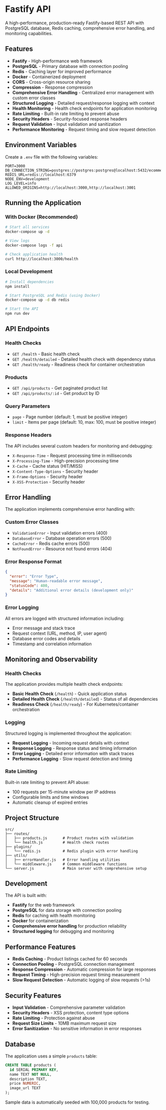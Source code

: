 # Fastify API

A high-performance, production-ready Fastify-based REST API with PostgreSQL database, Redis caching, comprehensive error handling, and monitoring capabilities.

## Features

- **Fastify** - High-performance web framework
- **PostgreSQL** - Primary database with connection pooling
- **Redis** - Caching layer for improved performance
- **Docker** - Containerized deployment
- **CORS** - Cross-origin resource sharing
- **Compression** - Response compression
- **Comprehensive Error Handling** - Centralized error management with custom error classes
- **Structured Logging** - Detailed request/response logging with context
- **Health Monitoring** - Health check endpoints for application monitoring
- **Rate Limiting** - Built-in rate limiting to prevent abuse
- **Security Headers** - Security-focused response headers
- **Request Validation** - Input validation and sanitization
- **Performance Monitoring** - Request timing and slow request detection

## Environment Variables

Create a `.env` file with the following variables:

```env
PORT=3000
DB_CONNECTION_STRING=postgres://postgres:postgres@localhost:5432/ecommerce
REDIS_URL=redis://localhost:6379
NODE_ENV=development
LOG_LEVEL=info
ALLOWED_ORIGINS=http://localhost:3000,http://localhost:3001
```

## Running the Application

### With Docker (Recommended)

```bash
# Start all services
docker-compose up -d

# View logs
docker-compose logs -f api

# Check application health
curl http://localhost:3000/health
```

### Local Development

```bash
# Install dependencies
npm install

# Start PostgreSQL and Redis (using Docker)
docker-compose up -d db redis

# Start the API
npm run dev
```

## API Endpoints

### Health Checks

- `GET /health` - Basic health check
- `GET /health/detailed` - Detailed health check with dependency status
- `GET /health/ready` - Readiness check for container orchestration

### Products

- `GET /api/products` - Get paginated product list
- `GET /api/products/:id` - Get product by ID

### Query Parameters

- `page` - Page number (default: 1, must be positive integer)
- `limit` - Items per page (default: 10, max: 100, must be positive integer)

### Response Headers

The API includes several custom headers for monitoring and debugging:

- `X-Response-Time` - Request processing time in milliseconds
- `X-Processing-Time` - High-precision processing time
- `X-Cache` - Cache status (HIT/MISS)
- `X-Content-Type-Options` - Security header
- `X-Frame-Options` - Security header
- `X-XSS-Protection` - Security header

## Error Handling

The application implements comprehensive error handling with:

### Custom Error Classes

- `ValidationError` - Input validation errors (400)
- `DatabaseError` - Database operation errors (500)
- `CacheError` - Redis cache errors (500)
- `NotFoundError` - Resource not found errors (404)

### Error Response Format

```json
{
  "error": "Error Type",
  "message": "Human-readable error message",
  "statusCode": 400,
  "details": "Additional error details (development only)"
}
```

### Error Logging

All errors are logged with structured information including:
- Error message and stack trace
- Request context (URL, method, IP, user agent)
- Database error codes and details
- Timestamp and correlation information

## Monitoring and Observability

### Health Checks

The application provides multiple health check endpoints:

- **Basic Health Check** (`/health`) - Quick application status
- **Detailed Health Check** (`/health/detailed`) - Status of all dependencies
- **Readiness Check** (`/health/ready`) - For Kubernetes/container orchestration

### Logging

Structured logging is implemented throughout the application:

- **Request Logging** - Incoming request details with context
- **Response Logging** - Response status and timing information
- **Error Logging** - Detailed error information with stack traces
- **Performance Logging** - Slow request detection and timing

### Rate Limiting

Built-in rate limiting to prevent API abuse:
- 100 requests per 15-minute window per IP address
- Configurable limits and time windows
- Automatic cleanup of expired entries

## Project Structure

```
src/
├── routes/
│   ├── products.js       # Product routes with validation
│   └── health.js         # Health check routes
├── plugins/
│   └── redis.js          # Redis plugin with error handling
├── utils/
│   ├── errorHandler.js   # Error handling utilities
│   └── middleware.js     # Common middleware functions
└── server.js             # Main server with comprehensive setup
```

## Development

The API is built with:
- **Fastify** for the web framework
- **PostgreSQL** for data storage with connection pooling
- **Redis** for caching with health monitoring
- **Docker** for containerization
- **Comprehensive error handling** for production reliability
- **Structured logging** for debugging and monitoring

## Performance Features

- **Redis Caching** - Product listings cached for 60 seconds
- **Connection Pooling** - PostgreSQL connection management
- **Response Compression** - Automatic compression for large responses
- **Request Timing** - High-precision request timing measurement
- **Slow Request Detection** - Automatic logging of slow requests (>1s)

## Security Features

- **Input Validation** - Comprehensive parameter validation
- **Security Headers** - XSS protection, content type options
- **Rate Limiting** - Protection against abuse
- **Request Size Limits** - 10MB maximum request size
- **Error Sanitization** - No sensitive information in error responses

## Database

The application uses a simple `products` table:

```sql
CREATE TABLE products (
  id SERIAL PRIMARY KEY,
  name TEXT NOT NULL,
  description TEXT,
  price NUMERIC,
  image_url TEXT
);
```

Sample data is automatically seeded with 100,000 products for testing. 